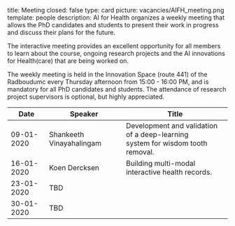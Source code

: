 title: Meeting 
closed: false 
type: card 
picture: vacancies/AIFH_meeting.png 
template: people 
description: AI for Health organizes a weekly meeting that allows the PhD candidates and students to present their work in progress and discuss their plans for the future. 

The interactive meeting provides an excellent opportunity for all members to learn about the course, ongoing research projects and the AI innovations for Health(care) that are being worked on. 

The weekly meeting is held in the Innovation Space (route 441) of the Radboudumc every Thursday afternoon from 15:00 - 16:00 PM, and is mandatory for all PhD candidates and students. The attendance of research project supervisors is optional, but highly appreciated. 


| Date    | Speaker           |   Title    |
| --------        |    ----  |          --- |
| 09-01-2020      | Shankeeth Vinayahalingam       | Development and validation of a deep-learning <br> system for wisdom tooth removal.   |
| 16-01-2020   | Koen Dercksen        | Building multi-modal interactive health records.      |
| 23-01-2020   | TBD   |        |
| 30-01-2020   | TBD   |        |
